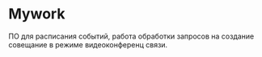 # Mywork
ПО для расписания событий, работа обработки запросов на создание совещание в режиме видеоконференц связи.
